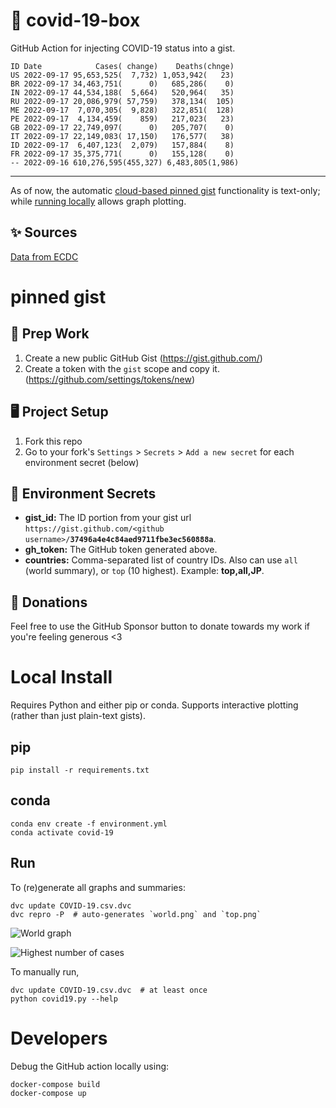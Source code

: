 # 🏥 covid-19-box

GitHub Action for injecting COVID-19 status into a gist.

```
ID Date            Cases( change)    Deaths(chnge)
US 2022-09-17 95,653,525(  7,732) 1,053,942(   23)
BR 2022-09-17 34,463,751(      0)   685,286(    0)
IN 2022-09-17 44,534,188(  5,664)   520,964(   35)
RU 2022-09-17 20,086,979( 57,759)   378,134(  105)
ME 2022-09-17  7,070,305(  9,828)   322,851(  128)
PE 2022-09-17  4,134,459(    859)   217,023(   23)
GB 2022-09-17 22,749,097(      0)   205,707(    0)
IT 2022-09-17 22,149,083( 17,150)   176,577(   38)
ID 2022-09-17  6,407,123(  2,079)   157,884(    8)
FR 2022-09-17 35,375,771(      0)   155,128(    0)
-- 2022-09-16 610,276,595(455,327) 6,483,805(1,986)
```

---

As of now, the automatic [cloud-based pinned gist](#pinned-gist) functionality is text-only;
while [running locally](#local-install) allows graph plotting.

## ✨ Sources

[Data from ECDC](https://www.ecdc.europa.eu/en/publications-data/download-todays-data-geographic-distribution-covid-19-cases-worldwide)

# pinned gist

## 🎒 Prep Work
1. Create a new public GitHub Gist (https://gist.github.com/)
1. Create a token with the `gist` scope and copy it. (https://github.com/settings/tokens/new)

## 🖥 Project Setup
1. Fork this repo
1. Go to your fork's `Settings` > `Secrets` > `Add a new secret` for each environment secret (below)

## 🤫 Environment Secrets
- **gist_id:** The ID portion from your gist url `https://gist.github.com/<github username>/`**`37496a4e4c84aed9711fbe3ec560888a`**.
- **gh_token:** The GitHub token generated above.
- **countries:** Comma-separated list of country IDs. Also can use `all` (world summary), or `top` (10 highest). Example: **top,all,JP**.

## 💸 Donations

Feel free to use the GitHub Sponsor button to donate towards my work if you're feeling generous <3

# Local Install

Requires Python and either pip or conda. Supports interactive plotting (rather than just plain-text gists).

## pip

```
pip install -r requirements.txt
```

## conda

```
conda env create -f environment.yml
conda activate covid-19
```

## Run

To (re)generate all graphs and summaries:

```
dvc update COVID-19.csv.dvc
dvc repro -P  # auto-generates `world.png` and `top.png`
```

![World graph](world.png)

![Highest number of cases](top.png)

To manually run,

```
dvc update COVID-19.csv.dvc  # at least once
python covid19.py --help
```

# Developers

Debug the GitHub action locally using:

```
docker-compose build
docker-compose up
```
